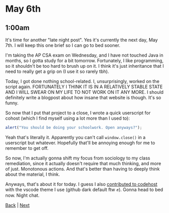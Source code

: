 # May 6th

## 1:00am
It's time for another "late night post". Yes it's currently the next day, May 7th. I will keep this one brief so I can go to bed sooner.

I'm taking the AP CSA exam on Wednesday, and I have not touched Java in months, so I gotta study for a bit tomorrow. Fortunately, I like programming, so it shouldn't be too hard to brush up on it. I think it's just inheritance that I need to really get a grip on (I use it so rarely tbh).

Today, I got done nothing school-related. I, unsurprisingly, worked on the script again. FORTUNATELY I THINK IT IS IN A RELATIVELY STABLE STATE AND I WILL SWEAR ON MY LIFE TO NOT WORK ON IT ANY MORE. I should definitely write a blogpost about how insane that website is though. It's so funny.

So now that I put that project to a close, I wrote a quick userscript for cohost (which I find myself using a lot more than I used to):

```js
alert("You should be doing your schoolwork. Open anyways?");
```

Yeah that's literally it. Apparently you can't call `window.close()` in a userscript but whatever. Hopefully that'll be annoying enough for me to remember to get off.

So now, I'm actually gonna shift my focus from sociology to my class remediation, since it actually doesn't require that much thinking, and more of just. Monotonous actions. And that's better than having to deeply think about the material, I think.

Anyways, that's about it for today. I guess I also [contributed to codehost](https://github.com/wavebeem/codehost/pull/17) with the vscode theme I use (github dark default ftw ✊). Gonna head to bed now. Night chat.

[Back](./05.md) | [Next](./7.md)

